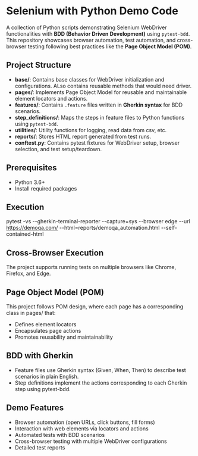 # Selenium with Python Demo Code

A collection of Python scripts demonstrating Selenium WebDriver functionalities with **BDD (Behavior Driven Development)** using `pytest-bdd`. 
This repository showcases browser automation, test automation, and cross-browser testing following best practices like the **Page Object Model (POM)**.

## Project Structure
- **base/**: Contains base classes for WebDriver initialization and configurations. ALso contains reusable methods that would need driver.
- **pages/**: Implements Page Object Model for reusable and maintainable element locators and actions.  
- **features/**: Contains `.feature` files written in **Gherkin syntax** for BDD scenarios.  
- **step_definitions/**: Maps the steps in feature files to Python functions using `pytest-bdd`.  
- **utilities/**: Utility functions for logging, read data from csv, etc.  
- **reports/**: Stores HTML report generated from test runs.
- **conftest.py**: Contains pytest fixtures for WebDriver setup, browser selection, and test setup/teardown. 

## Prerequisites
- Python 3.6+  
- Install required packages

## Execution
pytest -vs --gherkin-terminal-reporter --capture=sys --browser edge --url https://demoqa.com/ --html=reports/demoqa_automation.html --self-contained-html

## Cross-Browser Execution
The project supports running tests on multiple browsers like Chrome, Firefox, and Edge.

## Page Object Model (POM)
This project follows POM design, where each page has a corresponding class in pages/ that:
- Defines element locators
- Encapsulates page actions
- Promotes reusability and maintainability

## BDD with Gherkin
- Feature files use Gherkin syntax (Given, When, Then) to describe test scenarios in plain English.
- Step definitions implement the actions corresponding to each Gherkin step using pytest-bdd.

## Demo Features
- Browser automation (open URLs, click buttons, fill forms)
- Interaction with web elements via locators and actions
- Automated tests with BDD scenarios
- Cross-browser testing with multiple WebDriver configurations
- Detailed test reports

